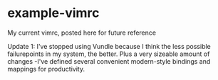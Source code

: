 # example-vimrc
My current vimrc, posted here for future reference

Update 1: I've stopped using Vundle because I think the less possible failurepoints in my system, the better.
Plus a very sizeable amount of changes -I've defined several convenient modern-style bindings and mappings for productivity.

